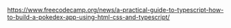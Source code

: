 https://www.freecodecamp.org/news/a-practical-guide-to-typescript-how-to-build-a-pokedex-app-using-html-css-and-typescript/
